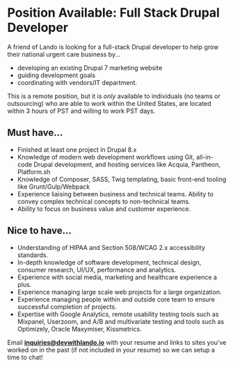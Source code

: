Position Available: Full Stack Drupal Developer
===============================================

A friend of Lando is looking for a full-stack Drupal developer to help grow their national urgent care business by...

- developing an existing Drupal 7 marketing website
- guiding development goals
- coordinating with vendors/IT department.

This is a remote position, but it is _only_ available to individuals (no teams or outsourcing) who are able to work within the United States, are located within 3 hours of PST and willing to work PST days.


## Must have...

- Finished at least one project in Drupal 8.x
- Knowledge of modern web development workflows using Git, all-in-code Drupal
development, and hosting services like Acquia, Pantheon, Platform.sh
- Knowledge of Composer, SASS, Twig templating, basic front-end tooling like
Grunt/Gulp/Webpack
- Experience liaising between business and technical teams. Ability to convey complex
technical concepts to non-technical teams.
- Ability to focus on business value and customer experience.

## Nice to have...

- Understanding of HIPAA and Section 508/WCAG 2.x accessibility standards.
- In-depth knowledge of software development, technical design, consumer research,
UI/UX, performance and analytics.
- Experience with social media, marketing and healthcare
experience a plus.
- Experience managing large scale web projects for a large organization.
- Experience managing people within and outside core team to ensure successful
completion of projects.
- Expertise with Google Analytics, remote usability testing tools such as Mixpanel, Userzoom, and A/B and multivariate testing and tools such as Optimizely, Oracle Maxymiser, Kissmetrics.

Email **inquiries@devwithlando.io** with your resume and links to sites you've worked on in the past (if not included in your resume) so we can setup a time to chat!
